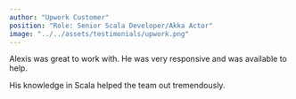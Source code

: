 ```yaml
---
author: "Upwork Customer"
position: "Role: Senior Scala Developer/Akka Actor"
image: "../../assets/testimonials/upwork.png"
---
```


Alexis was great to work with. He was very responsive and was available to help.

His knowledge in Scala helped the team out tremendously.